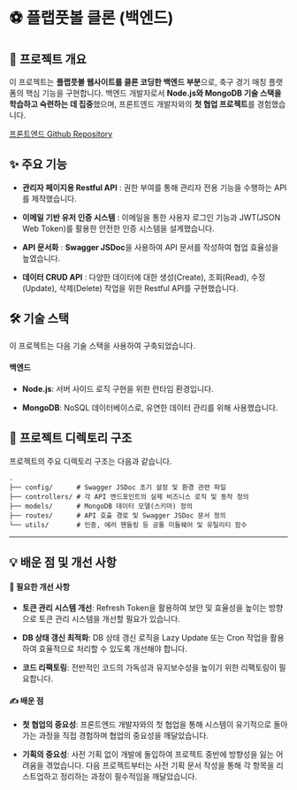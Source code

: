 # ⚽ 플랩풋볼 클론 (백엔드)


## 🚀 프로젝트 개요

이 프로젝트는 **플랩풋볼 웹사이트를 클론 코딩한 백엔드 부분**으로, 축구 경기 매칭 플랫폼의 핵심 기능을 구현합니다. 백엔드 개발자로서 **Node.js와 MongoDB 기술 스택을 학습하고 숙련하는 데 집중**했으며, 프론트엔드 개발자와의 **첫 협업 프로젝트**를 경험했습니다.

[프론트엔드 Github Repository](https://github.com/jyan-Kim/plab)

## ✨ 주요 기능

- **관리자 페이지용 Restful API** : 권한 부여를 통해 관리자 전용 기능을 수행하는 API를 제작했습니다.

- **이메일 기반 유저 인증 시스템** : 이메일을 통한 사용자 로그인 기능과 JWT(JSON Web Token)를 활용한 안전한 인증 시스템을 설계했습니다.

- **API 문서화** : **Swagger JSDoc**을 사용하여 API 문서를 작성하여 협업 효율성을 높였습니다.

- **데이터 CRUD API** : 다양한 데이터에 대한 생성(Create), 조회(Read), 수정(Update), 삭제(Delete) 작업을 위한 Restful API를 구현했습니다.

## 🛠️ 기술 스택

이 프로젝트는 다음 기술 스택을 사용하여 구축되었습니다.

#### 백엔드

- **Node.js**: 서버 사이드 로직 구현을 위한 런타임 환경입니다.

- **MongoDB**: NoSQL 데이터베이스로, 유연한 데이터 관리를 위해 사용했습니다.

## 📂 프로젝트 디렉토리 구조

프로젝트의 주요 디렉토리 구조는 다음과 같습니다.

```
.
├── config/      # Swagger JSDoc 초기 설정 및 환경 관련 파일
├── controllers/ # 각 API 엔드포인트의 실제 비즈니스 로직 및 동작 정의
├── models/      # MongoDB 데이터 모델(스키마) 정의
├── routes/      # API 호출 경로 및 Swagger JSDoc 문서 정의
└── utils/       # 인증, 에러 핸들링 등 공통 미들웨어 및 유틸리티 함수

```

<hr>

## 💡 배운 점 및 개선 사항

#### 🤔 필요한 개선 사항

- **토큰 관리 시스템 개선**: Refresh Token을 활용하여 보안 및 효율성을 높이는 방향으로 토큰 관리 시스템을 개선할 필요가 있습니다.

- **DB 상태 갱신 최적화**: DB 상태 갱신 로직을 Lazy Update 또는 Cron 작업을 활용하여 효율적으로 처리할 수 있도록 개선해야 합니다.

- **코드 리팩토링**: 전반적인 코드의 가독성과 유지보수성을 높이기 위한 리팩토링이 필요합니다.

#### ✍️ 배운 점

- **첫 협업의 중요성**: 프론트엔드 개발자와의 첫 협업을 통해 시스템이 유기적으로 돌아가는 과정을 직접 경험하며 협업의 중요성을 깨달았습니다.

- **기획의 중요성**: 사전 기획 없이 개발에 돌입하여 프로젝트 중반에 방향성을 잃는 어려움을 겪었습니다. 다음 프로젝트부터는 사전 기획 문서 작성을 통해 각 항목을 리스트업하고 정리하는 과정이 필수적임을 깨달았습니다.
